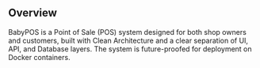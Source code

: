 ## Overview
BabyPOS is a Point of Sale (POS) system designed for both shop owners and customers, built with Clean Architecture and a clear separation of UI, API, and Database layers. The system is future-proofed for deployment on Docker containers.
